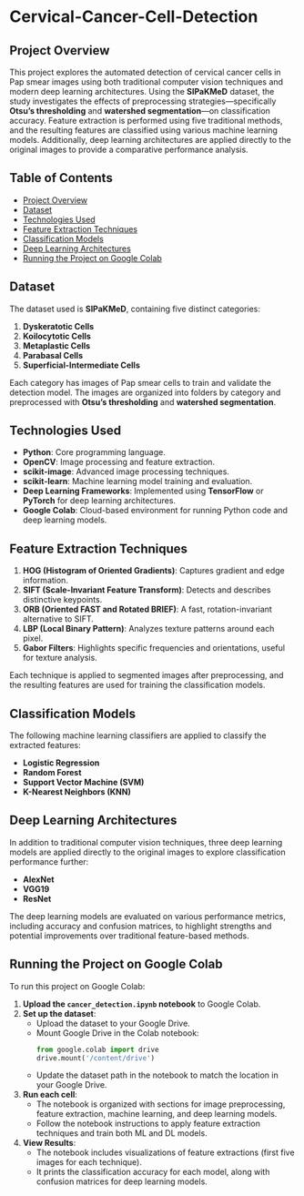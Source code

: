 # Cervical-Cancer-Cell-Detection
## Project Overview
This project explores the automated detection of cervical cancer cells in Pap smear images using both traditional computer vision techniques and modern deep learning architectures. Using the **SIPaKMeD** dataset, the study investigates the effects of preprocessing strategies—specifically **Otsu’s thresholding** and **watershed segmentation**—on classification accuracy. Feature extraction is performed using five traditional methods, and the resulting features are classified using various machine learning models. Additionally, deep learning architectures are applied directly to the original images to provide a comparative performance analysis.

## Table of Contents
- [Project Overview](#project-overview)
- [Dataset](#dataset)
- [Technologies Used](#technologies-used)
- [Feature Extraction Techniques](#feature-extraction-techniques)
- [Classification Models](#classification-models)
- [Deep Learning Architectures](#deep-learning-architectures)
- [Running the Project on Google Colab](#running-the-project-on-google-colab)

## Dataset
The dataset used is **SIPaKMeD**, containing five distinct categories:
1. **Dyskeratotic Cells**
2. **Koilocytotic Cells**
3. **Metaplastic Cells**
4. **Parabasal Cells**
5. **Superficial-Intermediate Cells**

Each category has images of Pap smear cells to train and validate the detection model. The images are organized into folders by category and preprocessed with **Otsu’s thresholding** and **watershed segmentation**.

## Technologies Used
- **Python**: Core programming language.
- **OpenCV**: Image processing and feature extraction.
- **scikit-image**: Advanced image processing techniques.
- **scikit-learn**: Machine learning model training and evaluation.
- **Deep Learning Frameworks**: Implemented using **TensorFlow** or **PyTorch** for deep learning architectures.
- **Google Colab**: Cloud-based environment for running Python code and deep learning models.

## Feature Extraction Techniques
1. **HOG (Histogram of Oriented Gradients)**: Captures gradient and edge information.
2. **SIFT (Scale-Invariant Feature Transform)**: Detects and describes distinctive keypoints.
3. **ORB (Oriented FAST and Rotated BRIEF)**: A fast, rotation-invariant alternative to SIFT.
4. **LBP (Local Binary Pattern)**: Analyzes texture patterns around each pixel.
5. **Gabor Filters**: Highlights specific frequencies and orientations, useful for texture analysis.

Each technique is applied to segmented images after preprocessing, and the resulting features are used for training the classification models.

## Classification Models
The following machine learning classifiers are applied to classify the extracted features:
- **Logistic Regression**
- **Random Forest**
- **Support Vector Machine (SVM)**
- **K-Nearest Neighbors (KNN)**

## Deep Learning Architectures
In addition to traditional computer vision techniques, three deep learning models are applied directly to the original images to explore classification performance further:
- **AlexNet**
- **VGG19**
- **ResNet**

The deep learning models are evaluated on various performance metrics, including accuracy and confusion matrices, to highlight strengths and potential improvements over traditional feature-based methods.
## Running the Project on Google Colab
To run this project on Google Colab:
1. **Upload the `cancer_detection.ipynb` notebook** to Google Colab.
2. **Set up the dataset**:
   - Upload the dataset to your Google Drive.
   - Mount Google Drive in the Colab notebook:
     ```python
     from google.colab import drive
     drive.mount('/content/drive')
     ```
   - Update the dataset path in the notebook to match the location in your Google Drive.
3. **Run each cell**:
   - The notebook is organized with sections for image preprocessing, feature extraction, machine learning, and deep learning models.
   - Follow the notebook instructions to apply feature extraction techniques and train both ML and DL models.
4. **View Results**:
   - The notebook includes visualizations of feature extractions (first five images for each technique).
   - It prints the classification accuracy for each model, along with confusion matrices for deep learning models.


